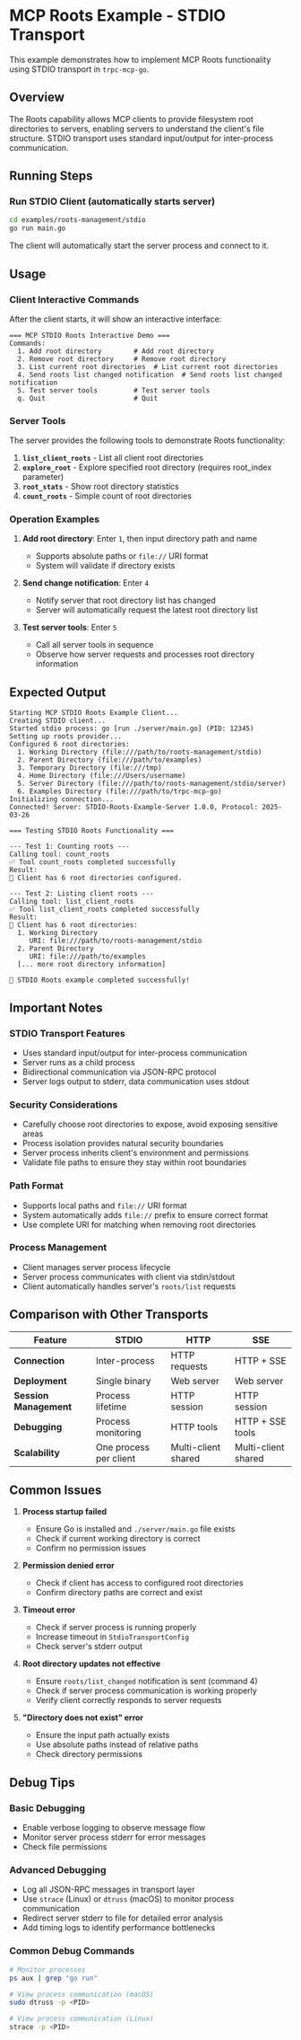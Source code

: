 # MCP Roots Example - STDIO Transport

This example demonstrates how to implement MCP Roots functionality using STDIO transport in `trpc-mcp-go`.

## Overview

The Roots capability allows MCP clients to provide filesystem root directories to servers, enabling servers to understand the client's file structure. STDIO transport uses standard input/output for inter-process communication.

## Running Steps

### Run STDIO Client (automatically starts server)

```bash
cd examples/roots-management/stdio
go run main.go
```

The client will automatically start the server process and connect to it.

## Usage

### Client Interactive Commands

After the client starts, it will show an interactive interface:

```
=== MCP STDIO Roots Interactive Demo ===
Commands:
  1. Add root directory        # Add root directory
  2. Remove root directory     # Remove root directory  
  3. List current root directories  # List current root directories
  4. Send roots list changed notification  # Send roots list changed notification
  5. Test server tools         # Test server tools
  q. Quit                      # Quit
```

### Server Tools

The server provides the following tools to demonstrate Roots functionality:

1. **`list_client_roots`** - List all client root directories
2. **`explore_root`** - Explore specified root directory (requires root_index parameter)
3. **`root_stats`** - Show root directory statistics
4. **`count_roots`** - Simple count of root directories

### Operation Examples

1. **Add root directory**: Enter `1`, then input directory path and name
   - Supports absolute paths or `file://` URI format
   - System will validate if directory exists

2. **Send change notification**: Enter `4`
   - Notify server that root directory list has changed
   - Server will automatically request the latest root directory list

3. **Test server tools**: Enter `5`
   - Call all server tools in sequence
   - Observe how server requests and processes root directory information

## Expected Output

```
Starting MCP STDIO Roots Example Client...
Creating STDIO client...
Started stdio process: go [run ./server/main.go] (PID: 12345)
Setting up roots provider...
Configured 6 root directories:
  1. Working Directory (file:///path/to/roots-management/stdio)
  2. Parent Directory (file:///path/to/examples)
  3. Temporary Directory (file:///tmp)
  4. Home Directory (file:///Users/username)
  5. Server Directory (file:///path/to/roots-management/stdio/server)
  6. Examples Directory (file:///path/to/trpc-mcp-go)
Initializing connection...
Connected! Server: STDIO-Roots-Example-Server 1.0.0, Protocol: 2025-03-26

=== Testing STDIO Roots Functionality ===

--- Test 1: Counting roots ---
Calling tool: count_roots
✅ Tool count_roots completed successfully
Result:
📁 Client has 6 root directories configured.

--- Test 2: Listing client roots ---
Calling tool: list_client_roots
✅ Tool list_client_roots completed successfully
Result:
📁 Client has 6 root directories:
  1. Working Directory
     URI: file:///path/to/roots-management/stdio
  2. Parent Directory
     URI: file:///path/to/examples
  [... more root directory information]

🎉 STDIO Roots example completed successfully!
```

## Important Notes

### STDIO Transport Features
- Uses standard input/output for inter-process communication
- Server runs as a child process
- Bidirectional communication via JSON-RPC protocol
- Server logs output to stderr, data communication uses stdout

### Security Considerations
- Carefully choose root directories to expose, avoid exposing sensitive areas
- Process isolation provides natural security boundaries
- Server process inherits client's environment and permissions
- Validate file paths to ensure they stay within root boundaries

### Path Format
- Supports local paths and `file://` URI format
- System automatically adds `file://` prefix to ensure correct format
- Use complete URI for matching when removing root directories

### Process Management
- Client manages server process lifecycle
- Server process communicates with client via stdin/stdout
- Client automatically handles server's `roots/list` requests

## Comparison with Other Transports

| Feature | STDIO | HTTP | SSE |
|---------|-------|------|-----|
| **Connection** | Inter-process | HTTP requests | HTTP + SSE |
| **Deployment** | Single binary | Web server | Web server |
| **Session Management** | Process lifetime | HTTP session | HTTP session |
| **Debugging** | Process monitoring | HTTP tools | HTTP + SSE tools |
| **Scalability** | One process per client | Multi-client shared | Multi-client shared |

## Common Issues

1. **Process startup failed**
   - Ensure Go is installed and `./server/main.go` file exists
   - Check if current working directory is correct
   - Confirm no permission issues

2. **Permission denied error**
   - Check if client has access to configured root directories
   - Confirm directory paths are correct and exist

3. **Timeout error**
   - Check if server process is running properly
   - Increase timeout in `StdioTransportConfig`
   - Check server's stderr output

4. **Root directory updates not effective**
   - Ensure `roots/list_changed` notification is sent (command 4)
   - Check if server process communication is working properly
   - Verify client correctly responds to server requests

5. **"Directory does not exist" error**
   - Ensure the input path actually exists
   - Use absolute paths instead of relative paths
   - Check directory permissions

## Debug Tips

### Basic Debugging
- Enable verbose logging to observe message flow
- Monitor server process stderr for error messages
- Check file permissions

### Advanced Debugging
- Log all JSON-RPC messages in transport layer
- Use `strace` (Linux) or `dtruss` (macOS) to monitor process communication
- Redirect server stderr to file for detailed error analysis
- Add timing logs to identify performance bottlenecks

### Common Debug Commands
```bash
# Monitor processes
ps aux | grep "go run"

# View process communication (macOS)
sudo dtruss -p <PID>

# View process communication (Linux)
strace -p <PID>
``` 